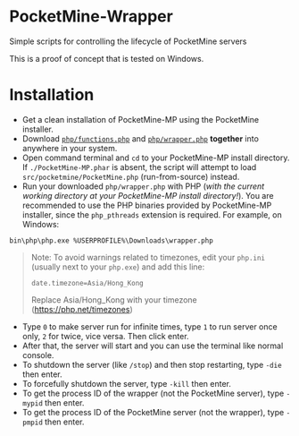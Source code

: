 # PocketMine-Wrapper
Simple scripts for controlling the lifecycle of PocketMine servers

This is a proof of concept that is tested on Windows.

Installation
===
* Get a clean installation of PocketMine-MP using the PocketMine installer.
* Download [`php/functions.php`](php/functions.php) and [`php/wrapper.php`](php/wrapper.php) **together** into anywhere in your system.
* Open command terminal and `cd` to your PocketMine-MP install directory. If `./PocketMine-MP.phar` is absent, the script will attempt to load `src/pocketmine/PocketMine.php` (run-from-source) instead.
* Run your downloaded `php/wrapper.php` with PHP (_with the current working directory at your PocketMine-MP install directory!_). You are recommended to use the PHP binaries provided by PocketMine-MP installer, since the `php_pthreads` extension is required. For example, on Windows:

```
bin\php\php.exe %USERPROFILE%\Downloads\wrapper.php
```

> Note: To avoid warnings related to timezones, edit your `php.ini` (usually next to your `php.exe`) and add this line:
> 
> ```
> date.timezone=Asia/Hong_Kong
> ```
> 
> Replace Asia/Hong_Kong with your timezone (https://php.net/timezones)
 
* Type `0` to make server run for infinite times, type `1` to run server once only, `2` for twice, vice versa. Then click enter.
* After that, the server will start and you can use the terminal like normal console.
* To shutdown the server (like `/stop`) and then stop restarting, type `-die` then enter.
* To forcefully shutdown the server, type `-kill` then enter.
* To get the process ID of the wrapper (not the PocketMine server), type `-mypid` then enter.
* To get the process ID of the PocketMine server (not the wrapper), type `-pmpid` then enter.

